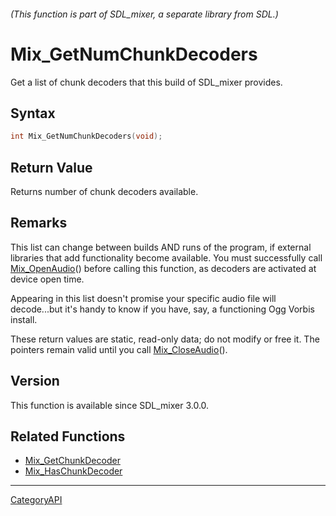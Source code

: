 ###### (This function is part of SDL_mixer, a separate library from SDL.)
# Mix_GetNumChunkDecoders

Get a list of chunk decoders that this build of SDL_mixer provides.

## Syntax

```c
int Mix_GetNumChunkDecoders(void);

```

## Return Value

Returns number of chunk decoders available.

## Remarks

This list can change between builds AND runs of the program, if external
libraries that add functionality become available. You must successfully
call [Mix_OpenAudio](Mix_OpenAudio.md)() before calling this function, as
decoders are activated at device open time.

Appearing in this list doesn't promise your specific audio file will
decode...but it's handy to know if you have, say, a functioning Ogg Vorbis
install.

These return values are static, read-only data; do not modify or free it.
The pointers remain valid until you call
[Mix_CloseAudio](Mix_CloseAudio.md)().

## Version

This function is available since SDL_mixer 3.0.0.

## Related Functions

* [Mix_GetChunkDecoder](Mix_GetChunkDecoder.md)
* [Mix_HasChunkDecoder](Mix_HasChunkDecoder.md)

----
[CategoryAPI](CategoryAPI.md)
